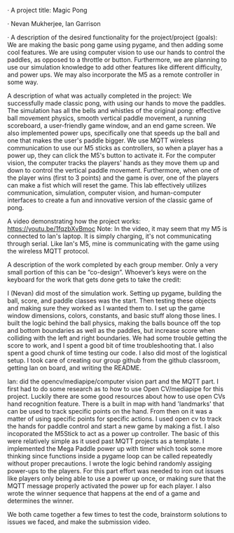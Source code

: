 · A project title: Magic Pong

· Nevan Mukherjee, Ian Garrison

· A description of the desired functionality for the project/project (goals):
We are making the basic pong game using pygame, and then adding some cool features. We are using computer vision to 
use our hands to control the paddles, as opposed to a throttle or button. Furthermore, we are planning
to use our simulation knowledge to add other features like different difficulty, and power ups. We may also
incorporate the M5 as a remote controller in some way. 


A description of what was actually completed in the project:
We successfully made classic pong, with using our hands to move the paddles. The simulation
has all the bells and whistles of the original pong: effective ball movement physics, smooth
vertical paddle movement, a running scoreboard, a user-friendly game window, and
an end game screen. We also implemented power ups, specifically one that speeds up the ball
and one that makes the user's paddle bigger. We use MQTT wireless communication to use our
M5 sticks as controllers, so when a player has a power up, they can click the M5's button
to activate it. For the computer vision, the computer tracks the players' hands as they
move them up and down to control the vertical paddle movement. Furthermore, when one of the 
player wins (first to 3 points) and the game is over, one of the players can make a fist
which will reset the game. This lab effectively utilizes communication, simulation,
computer vision, and human-computer interfaces to create a fun and innovative version of the
classic game of pong.

A video demonstrating how the project works: https://youtu.be/1fqzbXvBmoc
Note: In the video, it may seem that my M5 is connected to Ian's laptop. It is simply
charging, it's not communicating through serial. Like Ian's M5, mine is communicating with
the game using the wireless MQTT protocol.


A description of the work completed by each group member. Only a very small portion of this can be “co-design”.
Whoever’s keys were on the keyboard for the work that gets done gets to take the credit:

I (Nevan) did most of the simulation work. Setting up pygame, building the ball, score, and
paddle classes was the start. Then testing these objects and making sure they worked as I 
wanted them to. I set up the game window dimensions, colors, constants, and basic stuff
along those lines. I built the logic behind the ball physics, making the balls bounce off
the top and bottom boundaries as well as the paddles, but increase score when colliding
with the left and right boundaries. We had some trouble getting the score to work, and
I spent a good bit of time troubleshooting that. I also spent a good chunk of time 
testing our code. I also did most of the logistical setup. I took care of creating
our group github from the github classroom, getting Ian on board, and writing the 
README.

Ian: did the opencv/mediapipe/computer vision part and the MQTT part. I first had to do some research as to how to use Open CV/mediapipe for this project. Luckily there are some good resources about how to use open CVs hand recognition feature. There is a built in map with hand 'landmarks' that can be used to track specific points on the hand. From then on it was a matter of using specific points for specific actions. I used open cv to track the hands for paddle control and start a new game by making a fist. I also incoporated the M5Stick to act as a power up controller. The basic of this were relatively simple as it used past MQTT projects as a template. I implemented the Mega Paddle power up with timer which took some more thinking since functions inside a pygame loop can be called repeatedly without proper precautions. I wrote the logic behind randomly assiging power-ups to the players. For this part effort was needed to iron out issues like players only being able to use a power up once, or making sure that the MQTT message properly activated the power up for each player. I also wrote the winner sequence that happens at the end of a game and determines the winner.

We both came together a few times to test the code, brainstorm solutions to issues we faced,
and make the submission video.

